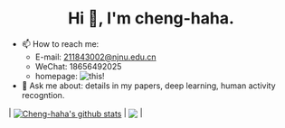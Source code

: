 <h1 align="center">Hi 👋, I'm cheng-haha.</h1>

- 📫 How to reach me:
  * E-mail: 211843002@njnu.edu.cn
  * WeChat: 18656492025
  * homepage: ![this!](https://cheng-haha.github.io/)
- 💬 Ask me about: details in my papers, deep learning, human activity recogntion.

  
| <a href="https://github.com/cheng-haha/github-readme-stats"><img align="center" src="https://github-readme-stats.vercel.app/api?username=cheng-haha&show_icons=true&include_all_commits=true&theme=buefy&hide_border=true" alt="Cheng-haha's github stats" /></a> | <a href="https://github.com/anuraghazra/github-readme-stats"><img align="center" src="https://github-readme-stats.vercel.app/api/top-langs/?username=cheng-haha&layout=compact&theme=buefy&hide_border=true" /></a> |

